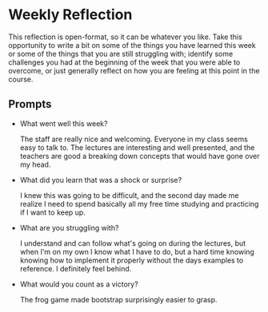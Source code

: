 # Weekly Reflection

This reflection is open-format, so it can be whatever you like. Take this opportunity to write a bit on some of the things you have learned this week or some of the things that you are still struggling with; identify some challenges you had at the beginning of the week that you were able to overcome, or just generally reflect on how you are feeling at this point in the course.

## Prompts

- What went well this week?

  The staff are really nice and welcoming. Everyone in my class seems easy to talk to. The lectures are interesting and well presented, and the teachers are good a breaking down concepts that would have gone over my head.

- What did you learn that was a shock or surprise?

  I knew this was going to be difficult, and the second day made me realize I need to spend basically all my free time studying and practicing if I want to keep up.

- What are you struggling with?

  I understand and can follow what's going on during the lectures, but when I'm on my own I know what I have to do, but a hard time knowing knowing how to implement it properly without the days examples to reference. I definitely feel behind.

- What would you count as a victory?

  The frog game made bootstrap surprisingly easier to grasp.
